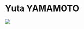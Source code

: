 # Yuta YAMAMOTO
[![](https://github-readme-stats.vercel.app/api?username=yamamoto-yuta)](https://github.com/yamamoto-yuta/github-readme-stats)

